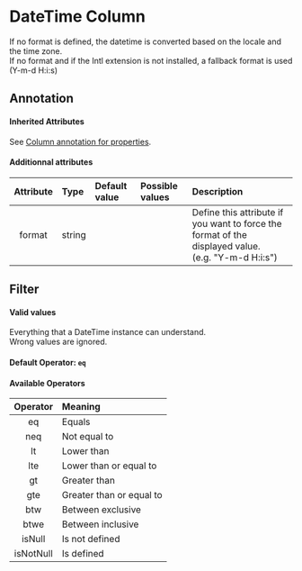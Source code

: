 DateTime Column
===============

If no format is defined, the datetime is converted based on the locale and the time zone.  
If no format and if the Intl extension is not installed, a fallback format is used (Y-m-d H:i:s)

## Annotation
#### Inherited Attributes

See [Column annotation for properties](../annotations/column_annotation_property.md).

#### Additionnal attributes

|Attribute|Type|Default value|Possible values|Description|
|:--:|:--|:--|:--|:--|
|format|string|||Define this attribute if you want to force the format of the displayed value.<br />(e.g. "Y-m-d H:i:s")|

## Filter
#### Valid values

Everything that a DateTime instance can understand.  
Wrong values are ignored.

#### Default Operator: `eq`

#### Available Operators

|Operator|Meaning|
|:--:|:--|
|eq|Equals|
|neq|Not equal to|
|lt|Lower than|
|lte|Lower than or equal to|
|gt|Greater than|
|gte|Greater than or equal to|
|btw|Between exclusive|
|btwe|Between inclusive|
|isNull|Is not defined|
|isNotNull|Is defined|
